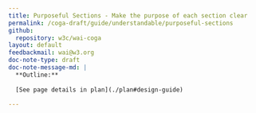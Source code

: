 ```yaml
---
title: Purposeful Sections - Make the purpose of each section clear
permalink: /coga-draft/guide/understandable/purposeful-sections
github:
  repository: w3c/wai-coga
layout: default
feedbackmail: wai@w3.org
doc-note-type: draft
doc-note-message-md: |
  **Outline:**
      
  [See page details in plan](./plan#design-guide)

---
```

